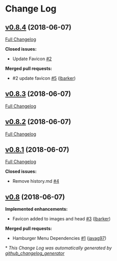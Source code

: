 # Change Log

## [v0.8.4](https://github.com/cpc-it/cd-jekyll-grunt-boilerplate/tree/v0.8.4) (2018-06-07)
[Full Changelog](https://github.com/cpc-it/cd-jekyll-grunt-boilerplate/compare/v0.8.3...v0.8.4)

**Closed issues:**

- Update Favicon [\#2](https://github.com/cpc-it/cd-jekyll-grunt-boilerplate/issues/2)

**Merged pull requests:**

- \#2 update favicon [\#5](https://github.com/cpc-it/cd-jekyll-grunt-boilerplate/pull/5) ([lbarker](https://github.com/lbarker))

## [v0.8.3](https://github.com/cpc-it/cd-jekyll-grunt-boilerplate/tree/v0.8.3) (2018-06-07)
[Full Changelog](https://github.com/cpc-it/cd-jekyll-grunt-boilerplate/compare/v0.8.2...v0.8.3)

## [v0.8.2](https://github.com/cpc-it/cd-jekyll-grunt-boilerplate/tree/v0.8.2) (2018-06-07)
[Full Changelog](https://github.com/cpc-it/cd-jekyll-grunt-boilerplate/compare/v0.8.1...v0.8.2)

## [v0.8.1](https://github.com/cpc-it/cd-jekyll-grunt-boilerplate/tree/v0.8.1) (2018-06-07)
[Full Changelog](https://github.com/cpc-it/cd-jekyll-grunt-boilerplate/compare/v0.8...v0.8.1)

**Closed issues:**

- Remove history.md [\#4](https://github.com/cpc-it/cd-jekyll-grunt-boilerplate/issues/4)

## [v0.8](https://github.com/cpc-it/cd-jekyll-grunt-boilerplate/tree/v0.8) (2018-06-07)
**Implemented enhancements:**

- Favicon added to images and head [\#3](https://github.com/cpc-it/cd-jekyll-grunt-boilerplate/pull/3) ([lbarker](https://github.com/lbarker))

**Merged pull requests:**

- Hamburger Menu Dependencies [\#1](https://github.com/cpc-it/cd-jekyll-grunt-boilerplate/pull/1) ([javag97](https://github.com/javag97))



\* *This Change Log was automatically generated by [github_changelog_generator](https://github.com/skywinder/Github-Changelog-Generator)*